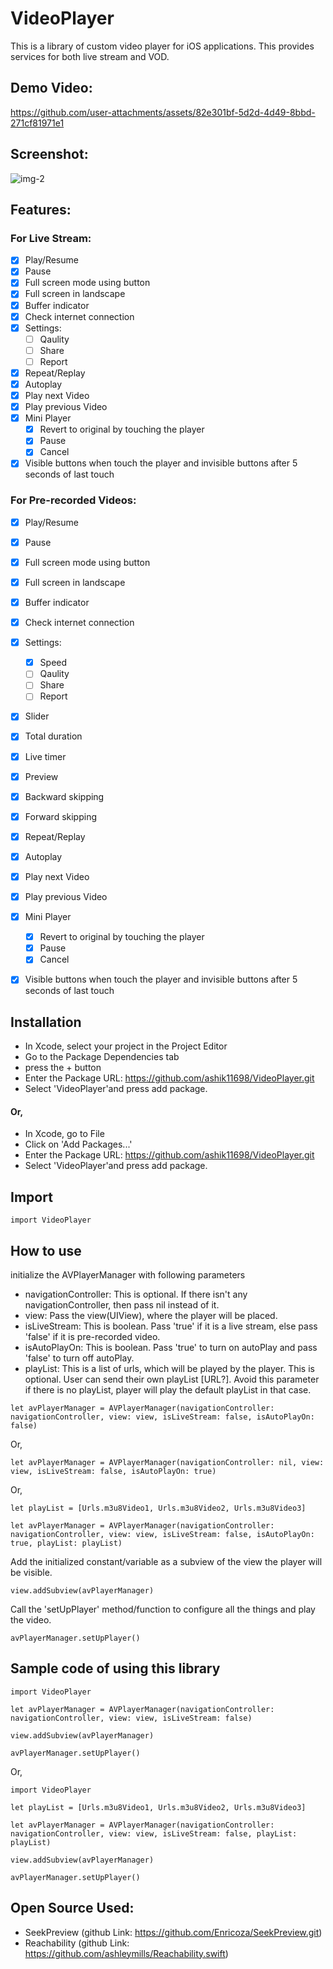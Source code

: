 # VideoPlayer

This is a library of custom video player for iOS applications. This provides services for both live stream and VOD.

## Demo Video:

https://github.com/user-attachments/assets/82e301bf-5d2d-4d49-8bbd-271cf81971e1

## Screenshot:

![img-2](https://github.com/user-attachments/assets/29552e6f-2529-4273-b8e0-fce39768586f)

## Features:
### For Live Stream:
- [X] Play/Resume
- [X] Pause
- [X] Full screen mode using button
- [X] Full screen in landscape
- [X] Buffer indicator
- [X] Check internet connection
- [X] Settings: 
    - [ ] Qaulity
    - [ ] Share
    - [ ] Report
- [X] Repeat/Replay
- [X] Autoplay
- [X] Play next Video
- [X] Play previous Video
- [X] Mini Player
    - [X] Revert to original by touching the player
    - [X] Pause
    - [X] Cancel
- [X] Visible buttons when touch the player and invisible buttons after 5 seconds of last touch
        
### For Pre-recorded Videos:
- [X] Play/Resume
- [X] Pause
- [X] Full screen mode using button
- [X] Full screen in landscape
- [X] Buffer indicator
- [X] Check internet connection
- [X] Settings: 
    - [X] Speed
    - [ ] Qaulity
    - [ ] Share
    - [ ] Report
- [X] Slider
- [X] Total duration
- [X] Live timer
- [X] Preview
- [X] Backward skipping 
- [X] Forward skipping
- [X] Repeat/Replay
- [X] Autoplay
- [X] Play next Video
- [X] Play previous Video
- [X] Mini Player
    - [X] Revert to original by touching the player
    - [X] Pause
    - [X] Cancel
- [X] Visible buttons when touch the player and invisible buttons after 5 seconds of last touch


## Installation
- In Xcode, select your project in the Project Editor
- Go to the Package Dependencies tab
- press the + button
- Enter the Package URL: https://github.com/ashik11698/VideoPlayer.git
- Select 'VideoPlayer'and press add package.

#### Or,
- In Xcode, go to File
- Click on 'Add Packages...'
- Enter the Package URL: https://github.com/ashik11698/VideoPlayer.git
- Select 'VideoPlayer'and press add package.


## Import

```
import VideoPlayer
```

## How to use
initialize the AVPlayerManager with following parameters
- navigationController: This is optional. If there isn't any navigationController, then pass nil instead of it.
- view: Pass the view(UIView), where the player will be placed. 
- isLiveStream: This is boolean. Pass 'true' if it is a live stream, else pass 'false' if it is pre-recorded video.
- isAutoPlayOn: This is boolean. Pass 'true' to turn on autoPlay and pass 'false' to turn off autoPlay.
- playList: This is a list of urls, which will be played by the player. This is optional. User can send their own playList [URL?]. Avoid this parameter if there is no playList, player will play the default playList in that case. 

```
let avPlayerManager = AVPlayerManager(navigationController: navigationController, view: view, isLiveStream: false, isAutoPlayOn: false)
```

Or,

```
let avPlayerManager = AVPlayerManager(navigationController: nil, view: view, isLiveStream: false, isAutoPlayOn: true)
```

Or,

```
let playList = [Urls.m3u8Video1, Urls.m3u8Video2, Urls.m3u8Video3]

let avPlayerManager = AVPlayerManager(navigationController: navigationController, view: view, isLiveStream: false, isAutoPlayOn: true, playList: playList)
```

Add the initialized constant/variable as a subview of the view the player will be visible.

```
view.addSubview(avPlayerManager)
```

Call the 'setUpPlayer' method/function to configure all the things and play the video. 

```
avPlayerManager.setUpPlayer()
```


## Sample code of using this library

```
import VideoPlayer

let avPlayerManager = AVPlayerManager(navigationController: navigationController, view: view, isLiveStream: false)
        
view.addSubview(avPlayerManager)
        
avPlayerManager.setUpPlayer()
```

Or,

```
import VideoPlayer

let playList = [Urls.m3u8Video1, Urls.m3u8Video2, Urls.m3u8Video3]

let avPlayerManager = AVPlayerManager(navigationController: navigationController, view: view, isLiveStream: false, playList: playList)
        
view.addSubview(avPlayerManager)
        
avPlayerManager.setUpPlayer()
```

## Open Source Used:

- SeekPreview (github Link: https://github.com/Enricoza/SeekPreview.git)
- Reachability (github Link: https://github.com/ashleymills/Reachability.swift)

